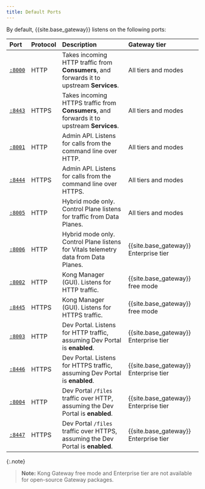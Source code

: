 ```yaml
---
title: Default Ports
---
```

By default, {{site.base_gateway}} listens on the following ports:

| Port                                                                               | Protocol | Description | Gateway tier |
|:-----------------------------------------------------------------------------------|:---------|:------------|:----------------------|
| [`:8000`](/gateway/{{page.kong_version}}/reference/configuration/#proxy_listen)      | HTTP     | Takes incoming HTTP traffic from **Consumers**, and forwards it to upstream  **Services**. | All tiers and modes |
| [`:8443`](/gateway/{{page.kong_version}}/reference/configuration/#proxy_listen)      | HTTPS    | Takes incoming HTTPS traffic from **Consumers**, and forwards it to upstream **Services**. | All tiers and modes |
| [`:8001`](/gateway/{{page.kong_version}}/reference/configuration/#admin_api_uri)     | HTTP     | Admin API. Listens for calls from the command line over HTTP. | All tiers and modes |
| [`:8444`](/gateway/{{page.kong_version}}/reference/configuration/#admin_api_uri)     | HTTPS    | Admin API. Listens for calls from the command line over HTTPS. | All tiers and modes |
| [`:8005`](/gateway/{{page.kong_version}}/plan-and-deploy/hybrid-mode-setup/)         | HTTP     | Hybrid mode only. Control Plane listens for traffic from Data Planes. | All tiers and modes |
| [`:8006`](/gateway/{{page.kong_version}}/plan-and-deploy/hybrid-mode-setup/)         | HTTP     | Hybrid mode only. Control Plane listens for Vitals telemetry data from Data Planes. | {{site.base_gateway}} Enterprise tier |
| [`:8002`](/gateway/{{page.kong_version}}/reference/configuration/#admin_gui_listen)  | HTTP     | Kong Manager (GUI). Listens for HTTP traffic. | {{site.base_gateway}} free mode |
| [`:8445`](/gateway/{{page.kong_version}}/reference/configuration/#admin_gui_listen)  | HTTPS    | Kong Manager (GUI). Listens for HTTPS traffic. | {{site.base_gateway}} free mode |
| [`:8003`](/gateway/{{page.kong_version}}/reference/configuration/#portal_gui_listen) | HTTP     | Dev Portal. Listens for HTTP traffic, assuming Dev Portal is **enabled**. | {{site.base_gateway}} Enterprise tier |
| [`:8446`](/gateway/{{page.kong_version}}/reference/configuration/#portal_gui_listen) | HTTPS    | Dev Portal. Listens for HTTPS traffic, assuming Dev Portal is **enabled**.  | {{site.base_gateway}} Enterprise tier |
| [`:8004`](/gateway/{{page.kong_version}}/reference/configuration/#portal_api_listen) | HTTP     | Dev Portal `/files` traffic over HTTP, assuming the Dev Portal is **enabled**. | {{site.base_gateway}} Enterprise tier |
| [`:8447`](/gateway/{{page.kong_version}}/reference/configuration/#portal_api_listen) | HTTPS    | Dev Portal `/files` traffic over HTTPS, assuming the Dev Portal is **enabled**. | {{site.base_gateway}} Enterprise tier |

{:.note}
> **Note:** Kong Gateway free mode and Enterprise tier are not available for
open-source Gateway packages.
